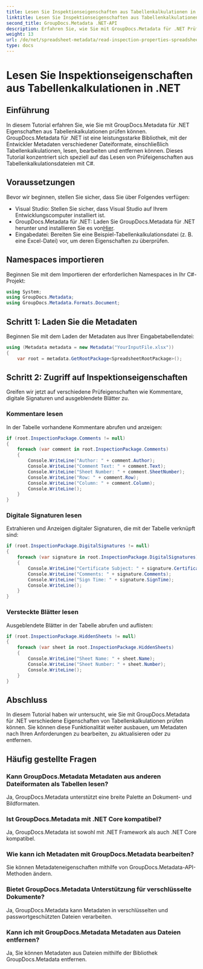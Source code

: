 ```yaml
---
title: Lesen Sie Inspektionseigenschaften aus Tabellenkalkulationen in .NET
linktitle: Lesen Sie Inspektionseigenschaften aus Tabellenkalkulationen in .NET
second_title: GroupDocs.Metadata .NET-API
description: Erfahren Sie, wie Sie mit GroupDocs.Metadata für .NET Prüfeigenschaften aus Tabellenkalkulationen lesen. Greifen Sie mühelos auf Kommentare, digitale Signaturen und ausgeblendete Blätter zu.
weight: 13
url: /de/net/spreadsheet-metadata/read-inspection-properties-spreadsheets/
type: docs
---
```

# Lesen Sie Inspektionseigenschaften aus Tabellenkalkulationen in .NET

## Einführung
In diesem Tutorial erfahren Sie, wie Sie mit GroupDocs.Metadata für .NET Eigenschaften aus Tabellenkalkulationen prüfen können. GroupDocs.Metadata für .NET ist eine leistungsstarke Bibliothek, mit der Entwickler Metadaten verschiedener Dateiformate, einschließlich Tabellenkalkulationen, lesen, bearbeiten und entfernen können. Dieses Tutorial konzentriert sich speziell auf das Lesen von Prüfeigenschaften aus Tabellenkalkulationsdateien mit C#.
## Voraussetzungen
Bevor wir beginnen, stellen Sie sicher, dass Sie über Folgendes verfügen:
- Visual Studio: Stellen Sie sicher, dass Visual Studio auf Ihrem Entwicklungscomputer installiert ist.
-  GroupDocs.Metadata für .NET: Laden Sie GroupDocs.Metadata für .NET herunter und installieren Sie es von[Hier](https://releases.groupdocs.com/metadata/net/).
- Eingabedatei: Bereiten Sie eine Beispiel-Tabellenkalkulationsdatei (z. B. eine Excel-Datei) vor, um deren Eigenschaften zu überprüfen.

## Namespaces importieren
Beginnen Sie mit dem Importieren der erforderlichen Namespaces in Ihr C#-Projekt:
```csharp
using System;
using GroupDocs.Metadata;
using GroupDocs.Metadata.Formats.Document;
```
## Schritt 1: Laden Sie die Metadaten
Beginnen Sie mit dem Laden der Metadaten aus Ihrer Eingabetabellendatei:
```csharp
using (Metadata metadata = new Metadata("YourInputFile.xlsx"))
{
    var root = metadata.GetRootPackage<SpreadsheetRootPackage>();
```
## Schritt 2: Zugriff auf Inspektionseigenschaften
Greifen wir jetzt auf verschiedene Prüfeigenschaften wie Kommentare, digitale Signaturen und ausgeblendete Blätter zu.
### Kommentare lesen
In der Tabelle vorhandene Kommentare abrufen und anzeigen:
```csharp
if (root.InspectionPackage.Comments != null)
{
    foreach (var comment in root.InspectionPackage.Comments)
    {
        Console.WriteLine("Author: " + comment.Author);
        Console.WriteLine("Comment Text: " + comment.Text);
        Console.WriteLine("Sheet Number: " + comment.SheetNumber);
        Console.WriteLine("Row: " + comment.Row);
        Console.WriteLine("Column: " + comment.Column);
        Console.WriteLine();
    }
}
```
### Digitale Signaturen lesen
Extrahieren und Anzeigen digitaler Signaturen, die mit der Tabelle verknüpft sind:
```csharp
if (root.InspectionPackage.DigitalSignatures != null)
{
    foreach (var signature in root.InspectionPackage.DigitalSignatures)
    {
        Console.WriteLine("Certificate Subject: " + signature.CertificateSubject);
        Console.WriteLine("Comments: " + signature.Comments);
        Console.WriteLine("Sign Time: " + signature.SignTime);
        Console.WriteLine();
    }
}
```
### Versteckte Blätter lesen
Ausgeblendete Blätter in der Tabelle abrufen und auflisten:
```csharp
if (root.InspectionPackage.HiddenSheets != null)
{
    foreach (var sheet in root.InspectionPackage.HiddenSheets)
    {
        Console.WriteLine("Sheet Name: " + sheet.Name);
        Console.WriteLine("Sheet Number: " + sheet.Number);
        Console.WriteLine();
    }
}
```

## Abschluss
In diesem Tutorial haben wir untersucht, wie Sie mit GroupDocs.Metadata für .NET verschiedene Eigenschaften von Tabellenkalkulationen prüfen können. Sie können diese Funktionalität weiter ausbauen, um Metadaten nach Ihren Anforderungen zu bearbeiten, zu aktualisieren oder zu entfernen.

## Häufig gestellte Fragen
### Kann GroupDocs.Metadata Metadaten aus anderen Dateiformaten als Tabellen lesen?
Ja, GroupDocs.Metadata unterstützt eine breite Palette an Dokument- und Bildformaten.
### Ist GroupDocs.Metadata mit .NET Core kompatibel?
Ja, GroupDocs.Metadata ist sowohl mit .NET Framework als auch .NET Core kompatibel.
### Wie kann ich Metadaten mit GroupDocs.Metadata bearbeiten?
Sie können Metadateneigenschaften mithilfe von GroupDocs.Metadata-API-Methoden ändern.
### Bietet GroupDocs.Metadata Unterstützung für verschlüsselte Dokumente?
Ja, GroupDocs.Metadata kann Metadaten in verschlüsselten und passwortgeschützten Dateien verarbeiten.
### Kann ich mit GroupDocs.Metadata Metadaten aus Dateien entfernen?
Ja, Sie können Metadaten aus Dateien mithilfe der Bibliothek GroupDocs.Metadata entfernen.